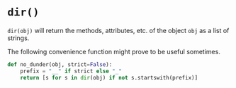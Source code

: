 # `dir()`
`dir(obj)` will return the methods, attributes, etc. of the object `obj` as a list of strings.

The following convenience function might prove to be useful sometimes.

```python
def no_dunder(obj, strict=False):
    prefix = "__" if strict else "_"
    return [s for s in dir(obj) if not s.startswith(prefix)]
```
